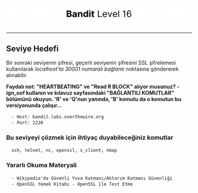 # ![Bandit Level 16](https://github.com/YunusEmreAlps/Scenarios/blob/master/ctf-bandit/assets/Bandit16.png?raw=true)

---

## Seviye Hedefi

Bir sonraki seviyenin şifresi, geçerli seviyenin şifresini SSL şifrelemesi kullanılarak *localhost'ta 30001 numaralı bağlantı* noktasına göndererek alınabilir.

**Faydalı not: "HEARTBEATING" ve "Read R BLOCK" alıyor musunuz? -ign_eof kullanın ve kılavuz sayfasındaki "BAĞLANTILI KOMUTLAR" bölümünü okuyun. 'R' ve 'Q'nun yanında, 'B' komutu da o komutun bu versiyonunda çalışır...**

``` {.sh}
  - Host: bandit.labs.overthewire.org
  - Port: 2220
```

### Bu seviyeyi çözmek için ihtiyaç duyabileceğiniz komutlar

``` {.sh}
  ssh, telnet, nc, openssl, s_client, nmap
```

### Yararlı Okuma Materyali

``` {.sh}
  - Wikipedia'da Güvenli Yuva Katmanı/Aktarım Katmanı Güvenliği
  - OpenSSL Yemek Kitabı - OpenSSL ile Test Etme
```
